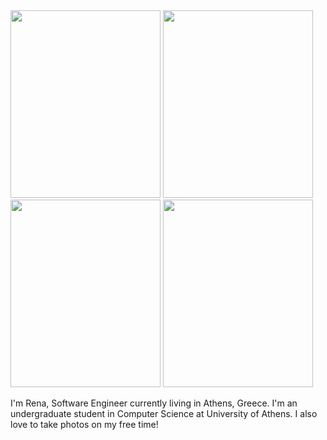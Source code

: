 
<div float="left">
  <img src="https://user-images.githubusercontent.com/57152951/119277530-fe886f00-bc28-11eb-8b9c-5b9ff8fd75ea.png" width="240" height="300"/>
  <img src="https://user-images.githubusercontent.com/57152951/119277536-05af7d00-bc29-11eb-8adc-35d30722bec3.png" width="240" height="300"/> 
  <img src="https://user-images.githubusercontent.com/57152951/119277561-1f50c480-bc29-11eb-9444-8018d7da571c.png" width="240" height="300"/>
  <img src="https://user-images.githubusercontent.com/57152951/119277567-2546a580-bc29-11eb-9953-cbe1462c189c.png" width="240" height="300"/>
</div>

I'm Rena, Software Engineer currently living in Athens, Greece. I'm an undergraduate student in Computer Science at University of Athens. 
I also love to take photos on my free time!
